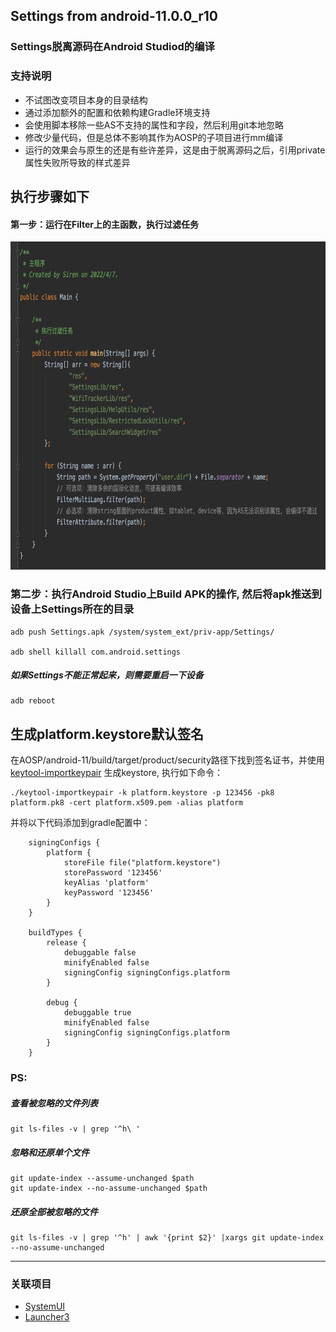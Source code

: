 ## Settings from android-11.0.0_r10
### Settings脱离源码在Android Studiod的编译
### 支持说明
* 不试图改变项目本身的目录结构
* 通过添加额外的配置和依赖构建Gradle环境支持
* 会使用脚本移除一些AS不支持的属性和字段，然后利用git本地忽略
* 修改少量代码，但是总体不影响其作为AOSP的子项目进行mm编译
* 运行的效果会与原生的还是有些许差异，这是由于脱离源码之后，引用private属性失败所导致的样式差异



## 执行步骤如下
#### 第一步：运行在Filter上的主函数，执行过滤任务
<img src="images/filter_main.png" width = "718" height = "525"/>

### 第二步：执行Android Studio上Build APK的操作, 然后将apk推送到设备上Settings所在的目录

```
adb push Settings.apk /system/system_ext/priv-app/Settings/

adb shell killall com.android.settings
```
#####  如果Settings不能正常起来，则需要重启一下设备
```
adb reboot
```


## 生成platform.keystore默认签名

在AOSP/android-11/build/target/product/security路径下找到签名证书，并使用 [keytool-importkeypair](https://github.com/getfatday/keytool-importkeypair) 生成keystore,
执行如下命令：  

```
./keytool-importkeypair -k platform.keystore -p 123456 -pk8 platform.pk8 -cert platform.x509.pem -alias platform
```

并将以下代码添加到gradle配置中：

```
    signingConfigs {
        platform {
            storeFile file("platform.keystore")
            storePassword '123456'
            keyAlias 'platform'
            keyPassword '123456'
        }
    }

    buildTypes {
        release {
            debuggable false
            minifyEnabled false
            signingConfig signingConfigs.platform
        }

        debug {
            debuggable true
            minifyEnabled false
            signingConfig signingConfigs.platform
        }
    }
```

### PS:
##### 查看被忽略的文件列表
```
git ls-files -v | grep '^h\ '
```  

##### 忽略和还原单个文件
``` 
git update-index --assume-unchanged $path
git update-index --no-assume-unchanged $path
``` 

##### 还原全部被忽略的文件
```
git ls-files -v | grep '^h' | awk '{print $2}' |xargs git update-index --no-assume-unchanged 
```

---

### 关联项目
* [SystemUI](https://github.com/siren-ocean/SystemUI)
* [Launcher3](https://github.com/siren-ocean/Launcher3)